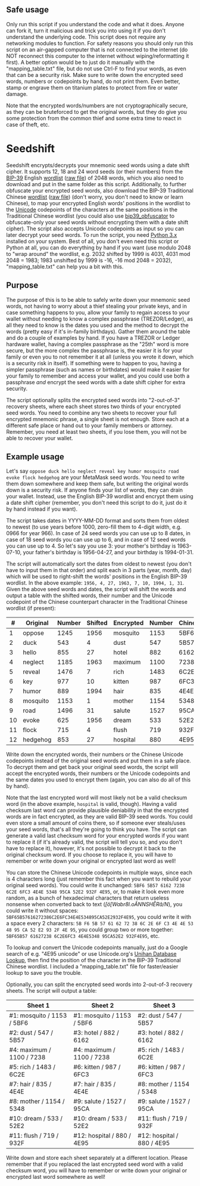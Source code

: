 ## Safe usage
Only run this script if you understand the code and what it does. Anyone can fork it, turn it malicious and trick you into using it if you don't understand the underlying code. This script does not require any networking modules to function. For safety reasons you should only run this script on an air-gapped computer that is not connected to the internet (do NOT reconnect this computer to the internet without wiping/reformatting it first). A better option would be to just do it manually with the "mapping_table.txt" file, but do not use Ctrl-F to find your words, as even that can be a security risk. Make sure to write down the encrypted seed words, numbers or codepoints by hand, do not print them. Even better, stamp or engrave them on titanium plates to protect from fire or water damage. 

Note that the encrypted words/numbers are not cryptographically secure, as they can be bruteforced to get the original words, but they do give you some protection from the common thief and some extra time to react in case of theft, etc.

# Seedshift
Seedshift encrypts/decrypts your mnemonic seed words using a date shift cipher. It supports 12, 18 and 24 word seeds (or their numbers) from the [BIP-39](https://github.com/bitcoin/bips/blob/master/bip-0039.mediawiki) English [wordlist](https://github.com/bitcoin/bips/blob/master/bip-0039/english.txt) ([raw file](https://raw.githubusercontent.com/bitcoin/bips/master/bip-0039/english.txt)) of 2048 words, which you also need to download and put in the same folder as this script. Additionally, to further obfuscate your encrypted seed words, also download the BIP-39 Traditional Chinese [wordlist](https://github.com/bitcoin/bips/blob/master/bip-0039/chinese_traditional.txt) ([raw file](https://raw.githubusercontent.com/bitcoin/bips/master/bip-0039/chinese_traditional.txt)) (don't worry, you don't need to know or learn Chinese), to map your encrypted English words' positions in the wordlist to the [Unicode](https://en.wikipedia.org/wiki/Unicode) codepoints of the characters at the same positions in the Traditional Chinese wordlist (you could also use [bip39_obfuscator](https://github.com/mifunetoshiro/bip39_obfuscator) to obfuscate-only your seed words without encrypting them with a date shift cipher). The script also accepts Unicode codepoints as input so you can later decrypt your seed words. To run the script, you need [Python 3.x](https://www.python.org/downloads/) installed on your system. Best of all, you don't even need this script or Python at all, you can do everything by hand if you want (use modulo 2048 to "wrap around" the wordlist, e.g. 2032 shifted by 1999 is 4031, 4031 mod 2048 = 1983; 1983 unshifted by 1999 is -16, -16 mod 2048 = 2032), "mapping_table.txt" can help you a bit with this.

## Purpose
The purpose of this is to be able to safely write down your mnemonic seed words, not having to worry about a thief stealing your private keys, and in case something happens to you, allow your family to regain access to your wallet without needing to know a complex passphrase (TREZOR/Ledger), as all they need to know is the dates you used and the method to decrypt the words (pretty easy if it's in-family birthdays). Gather them around the table and do a couple of examples by hand. If you have a TREZOR or Ledger hardware wallet, having a complex passphrase as the "25th" word is more secure, but the more complex the passphrase is, the easier it is for your family or even you to not remember it at all (unless you wrote it down, which is a security risk in itself). If something were to happen to you, having a simpler passphrase (such as names or birthdates) would make it easier for your family to remember and access your wallet, and you could use both a passphrase *and* encrypt the seed words with a date shift cipher for extra security.

The script optionally splits the encrypted seed words into "2-out-of-3" recovery sheets, where each sheet stores two thirds of your encrypted seed words. You need to combine any two sheets to recover your full encrypted mnemonic phrase, a single sheet is not enough. Store each at a different safe place or hand out to your family members or attorney. Remember, you need at least two sheets, if you lose them, you will not be able to recover your wallet.

## Example usage
Let's say `oppose duck hello neglect reveal key humor mosquito road evoke flock hedgehog` are your MetaMask seed words. You need to write them down somewhere and keep them safe, but writing the original words down is a security risk. If anyone finds your list of words, they can drain your wallet. Instead, use the English BIP-39 wordlist and encrypt them using a date shift cipher (remember, you don't need this script to do it, just do it by hand instead if you want).

The script takes dates in YYYY-MM-DD format and sorts them from oldest to newest (to use years before 1000, zero-fill them to 4-digit width, e.g. 0966 for year 966). In case of 24 seed words you can use up to 8 dates, in case of 18 seed words you can use up to 6, and in case of 12 seed words you can use up to 4. So let's say you use 3: your mother's birthday is 1963-07-10, your father's birthday is 1956-04-27, and your birthday is 1994-01-31.

The script will automatically sort the dates from oldest to newest (you don't have to input them in that order) and split each in 3 parts (year, month, day) which will be used to right-shift the words' positions in the English BIP-39 wordlist. In the above example:
`1956, 4, 27, 1963, 7, 10, 1994, 1, 31`.
Given the above seed words and dates, the script will shift the words and output a table with the shifted words, their number and the Unicode codepoint of the Chinese counterpart character in the Traditional Chinese wordlist (if present):

| #  | Original | Number | Shifted | Encrypted | Number | Chinese |
|----|----------|--------|---------|-----------|--------|---------|
| 1  | oppose   | 1245   | 1956    | mosquito  | 1153   | 5BF6    |
| 2  | duck     | 543    | 4       | dust      | 547    | 5B57    |
| 3  | hello    | 855    | 27      | hotel     | 882    | 6162    |
| 4  | neglect  | 1185   | 1963    | maximum   | 1100   | 7238    |
| 5  | reveal   | 1476   | 7       | rich      | 1483   | 6C2E    |
| 6  | key      | 977    | 10      | kitten    | 987    | 6FC3    |
| 7  | humor    | 889    | 1994    | hair      | 835    | 4E4E    |
| 8  | mosquito | 1153   | 1       | mother    | 1154   | 5348    |
| 9  | road     | 1496   | 31      | salute    | 1527   | 95CA    |
| 10 | evoke    | 625    | 1956    | dream     | 533    | 52E2    |
| 11 | flock    | 715    | 4       | flush     | 719    | 932F    |
| 12 | hedgehog | 853    | 27      | hospital  | 880    | 4E95    |

Write down the encrypted words, their numbers or the Chinese Unicode codepoints instead of the original seed words and put them in a safe place. To decrypt them and get back your original seed words, the script will accept the encrypted words, their numbers or the Unicode codepoints and the same dates you used to encrypt them (again, you can also do all of this by hand).

Note that the last encrypted word will most likely not be a valid checksum word (in the above example, `hospital` is valid, though). Having a valid checksum last word can provide plausible deniability in that the encrypted words are in fact encrypted, as they are valid BIP-39 seed words. You could even store a small amount of coins there, so if someone ever steals/uses your seed words, that's all they're going to think you have. The script can generate a valid last checksum word for your encrypted words if you want to replace it (if it's already valid, the script will tell you so, and you don't have to replace it), however, it's not possible to decrypt it back to the original checksum word. If you choose to replace it, you will have to remember or write down your original or encrypted last word as well!

You can store the Chinese Unicode codepoints in multiple ways, since each is 4 characters long (just remember this fact when you want to rebuild your original seed words). You could write it unchanged: `5BF6 5B57 6162 7238 6C2E 6FC3 4E4E 5348 95CA 52E2 932F 4E95`, or, to make it look even more random, as a bunch of hexadecimal characters that return useless nonsense when converted back to text (*[ö[Wabr8l.oÃNNSHÊRâ/N*), you could write it without spaces: `5BF65B57616272386C2E6FC34E4E534895CA52E2932F4E95`, you could write it with a space every 2 characters: `5B F6 5B 57 61 62 72 38 6C 2E 6F C3 4E 4E 53 48 95 CA 52 E2 93 2F 4E 95`, you could group two or more together: `5BF65B57 61627238 6C2E6FC3 4E4E5348 95CA52E2 932F4E95`, etc.

To lookup and convert the Unicode codepoints manually, just do a Google search of e.g. "4E95 unicode" or use Unicode.org's [Unihan Database Lookup](http://unicode.org/charts/unihan.html), then find the position of the character in the BIP-39 Traditional Chinese wordlist. I included a "mapping_table.txt" file for faster/easier lookup to save you the trouble.

Optionally, you can split the encrypted seed words into 2-out-of-3 recovery sheets. The script will output a table:

| Sheet 1                    | Sheet 2                    | Sheet 3                    |
|----------------------------|----------------------------|----------------------------|
| #1: mosquito / 1153 / 5BF6 | #1: mosquito / 1153 / 5BF6 | #2: dust / 547 / 5B57      |
| #2: dust / 547 / 5B57      | #3: hotel / 882 / 6162     | #3: hotel / 882 / 6162     |
| #4: maximum / 1100 / 7238  | #4: maximum / 1100 / 7238  | #5: rich / 1483 / 6C2E     |
| #5: rich / 1483 / 6C2E     | #6: kitten / 987 / 6FC3    | #6: kitten / 987 / 6FC3    |
| #7: hair / 835 / 4E4E      | #7: hair / 835 / 4E4E      | #8: mother / 1154 / 5348   |
| #8: mother / 1154 / 5348   | #9: salute / 1527 / 95CA   | #9: salute / 1527 / 95CA   |
| #10: dream / 533 / 52E2    | #10: dream / 533 / 52E2    | #11: flush / 719 / 932F    |
| #11: flush / 719 / 932F    | #12: hospital / 880 / 4E95 | #12: hospital / 880 / 4E95 |


Write down and store each sheet separately at a different location. Please remember that if you replaced the last encrypted seed word with a valid checksum word, you will have to remember or write down your original or encrypted last word somewhere as well!
